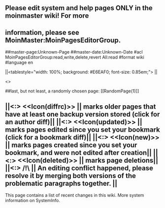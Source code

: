 ## Please edit system and help pages ONLY in the moinmaster wiki! For more
## information, please see MoinMaster:MoinPagesEditorGroup.
##master-page:Unknown-Page
##master-date:Unknown-Date
#acl MoinPagesEditorGroup:read,write,delete,revert All:read
#format wiki
#language en

||<tablestyle="width: 100%; background: #E6EAF0; font-size: 0.85em;"> ||

<<RecentChanges>>

##last, but not least, a randomly chosen page: [[RandomPage(1)]]

||<:> <<Icon(diffrc)>> || marks older pages that have at least one backup version stored (click for an author diff)||
||<:> <<Icon(updated)>> || marks pages edited since you set your bookmark (click for a bookmark diff)||
||<:> <<Icon(new)>> || marks pages created since you set your bookmark, and were not edited after creation||
||<:> <<Icon(deleted)>> || marks page deletions||
||<:> /!\ || An editing conflict happened, please resolve it by merging both versions of the problematic paragraphs together. ||
----
This page contains a list of recent changes in this wiki.
More system information on SystemInfo.
